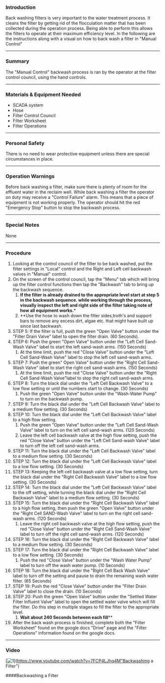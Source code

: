 ### Introduction
Back washing filters  is very important to the water treatment process. It cleans the filter by getting rid of the flocculation matter that has been collected during the operation process. Being able to perform this allows the filters to operate at their maximum efficiency level. In the following are the instructions along with a visual on how to back wash a filter in "Manual Control"
***

### Summary
The "Manual Control" backwash process is ran by the operator at the filter control council, using the hand controls.
***

### Materials & Equipment Needed
- SCADA system
- Hose
- Filter Control Council
- Filter Worksheet
- Filter Operations
***

### Personal Safety
There is no need to wear protective equipment unless there are special circumstances in place.
***

### Operation Warnings
Before back washing a filter, make sure there is plenty of room for the effluent water in the reclaim well. While back washing a filter the operator on duty may receive a "Control Failure" alarm. This means that a piece of equipment is not working properly. The operator should hit the red "Emergency Stop" button to stop the backwash process.
***

### Special Notes
None
***

### Procedure
1. Looking at the control council of the filter to be back washed, put the filter settings in "Local" control and the Right and Left cell backwash valves in "Manual" control.
2. On the screen of the control council, tap the "Menu" tab which will bring up the filter control functions then tap the "Backwash" tab to bring up the backwash sequence.
	1. **If the filter is already drained to the appropriate level start at step 5 in the backwash sequence. while working through the process, visually inspect the left and right side of the filter taking note of how all equipment works.***
	2. **Use the hose to wash down the filter sides,troth's and support bars to remove any excess dirt, algae etc. that might have built up since last backwash.
3. STEP 5:  If the filter is full, push the green "Open Valve" button under the "Filter Drain Valve" label to open the filter drain. (60 Seconds).
4. STEP 6: Push the green "Open Valve" button under the "Left Cell Sand-Wash Valve" label to start the left sand-wash arms. (150 Seconds)
	1. At the time limit, push the red "Close Valve" button under the "Left Cell Sand-Wash Valve" label to stop the left cell sand-wash arms.
5. STEP 7: Push the green" Open Valve" button under the "Right Cell Sand-Wash Valve" label to start the right cell sand-wash arms. (150 Seconds)
	1. At the time limit, push the red "Close Valve" button under the "Right Cell Sand-Wash Valve"label to stop the right cell sand-wash arms.
6. STEP 8:  Turn the black dial under the "Left Cell Backwash Valve" to a low flow setting or until the numbers start to change. (30 Seconds)
	1. Push the green "Open Valve" button under the "Wash-Water Pump" to turn on the backwash pump.
7. STEP 9: Turn the black dial under the "Left Cell Backwash Valve" label to a medium flow setting. (30 Seconds)
8. STEP 10: Turn the black dial under the "Left Cell Backwash Valve" label to a high flow setting.
	1. Push the green "Open Valve" button under the "Left Cell Sand-Wash Valve" label to turn on the left cell sand-wash arms. (120 Seconds)
	2. Leave the left cell backwash valve at the high flow setting, push the red "Close Valve" button under the "Left Cell Sand-wash Valve" label to turn off the left cell sand-wash arms.
9. STEP 11: Turn the black dial under the  "Left Cell Backwash Valve" label to a medium flow setting. (30 Seconds)
10. STEP 12: Turn the black dial under the "Left Cell Backwash Valve" label to a low flow setting. (30 Seconds)
11. STEP 13: Keeping the left cell backwash valve at a low flow setting, turn the black dial under the "Right Cell Backwash Valve" label to a low flow setting. (30 Seconds)
12. STEP 14: Turn the black dial under the "Left Cell Backwash Valve" label to the off setting, while turning the black dial under the "Right Cell Backwash Valve" label to a medium flow setting. (30 Seconds)
13. STEP 15: Turn the black dial under the "Right Cell Backwash Valve" label to a high flow setting, then push the green "Open Valve" button under the "Right Cell SAND-Wash Valve" label to turn on the right cell sand-wash arms. (120 Seconds)
	1. Leave the right cell backwash valve at the high flow setting, push the red "Close Valve" button under the "Right Cell Sand-Wash Valve" label to turn off the right cell sand-wash arms. (120 Seconds)
14. STEP 16: Turn the black dial under the "Right Cell Backwash Valve" label to a medium flow setting. (30 Seconds)
15. STEP 17: Turn the black dial under the "Right Cell Backwash Valve" label to a low flow setting. (30 Seconds)
	1. Push the red "Close Valve" button under the "Wash Water Pump" label to turn off the wash water pump. (10 Seconds)
16. STEP 18: Turn the black dial under the "Right Cell Back Wash Valve" label to turn off the setting and pause to drain the remaining wash water filter. (65 Seconds)
17. STEP 19: Push the red "Close Valve" button under the "Filter Drain Valve" label to close the drain. (10 Seconds)
18. STEP 20: Push the green "Open Valve" button under the "Settled Water Filter Influent Valve" label to open the settled water valve which will fill the filter. Do this step in multiple stages to fill the filter to the appropriate level.
	1. **Wait about 240 Seconds between each fill****
19. After the back wash process is finished, complete both the "Filter Worksheet" found on the google docs "Drive" page and the "Filter Operations" information found on the google docs.
***

### Video

[![1](http://img.youtube.com/vi/7FCP4LJhq4M/1.jpg)](https://www.youtube.com/watch?v=7FCP4LJhq4M"Backwashing a Filter")

####Backwashing a Filter
